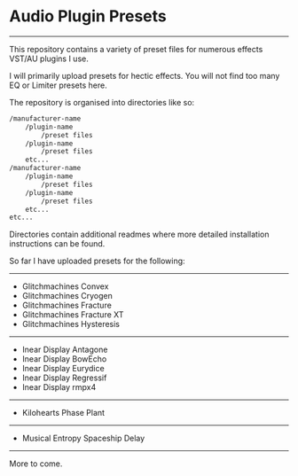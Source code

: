 # Audio Plugin Presets

___

This repository contains a variety of preset files for numerous effects VST/AU plugins I use.

I will primarily upload presets for hectic effects. You will not find too many EQ or Limiter presets here.

The repository is organised into directories like so:

```sh
/manufacturer-name
    /plugin-name
        /preset files
    /plugin-name
        /preset files
    etc...
/manufacturer-name
    /plugin-name
        /preset files
    /plugin-name
        /preset files
    etc...
etc...
```

Directories contain additional readmes where more detailed installation instructions can be found.

So far I have uploaded presets for the following:

___

- Glitchmachines Convex
- Glitchmachines Cryogen
- Glitchmachines Fracture
- Glitchmachines Fracture XT
- Glitchmachines Hysteresis

___

- Inear Display Antagone
- Inear Display BowEcho
- Inear Display Eurydice
- Inear Display Regressif
- Inear Display rmpx4

___

- Kilohearts Phase Plant

___

- Musical Entropy Spaceship Delay

___

More to come.

